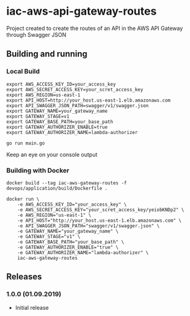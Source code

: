# iac-aws-api-gateway-routes

Project created to create the routes of an API in the AWS API Gateway through Swagger JSON

## Building and running

### Local Build

    export AWS_ACCESS_KEY_ID=your_access_key
    export AWS_SECRET_ACCESS_KEY=your_scret_access_key
    export AWS_REGION=us-east-1
    export API_HOST=http://your_host.us-east-1.elb.amazonaws.com
    export API_SWAGGER_JSON_PATH=swagger/v1/swagger.json
    export GATEWAY_NAME=your_gateway_name
    export GATEWAY_STAGE=v1
    export GATEWAY_BASE_PATH=your_base_path
    export GATEWAY_AUTHORIZER_ENABLE=true
    export GATEWAY_AUTHORIZER_NAME=lambda-authorizer

    go run main.go

Keep an eye on your console output

### Building with Docker

    docker build --tag iac-aws-gateway-routes -f devops/application/build/Dockerfile .

    docker run \
        -e AWS_ACCESS_KEY_ID="your_access_key" \
        -e AWS_SECRET_ACCESS_KEY="your_scret_access_key/yeiobKNDp2" \
        -e AWS_REGION="us-east-1" \
        -e API_HOST="http://your_host.us-east-1.elb.amazonaws.com" \
        -e API_SWAGGER_JSON_PATH="swagger/v1/swagger.json" \
        -e GATEWAY_NAME="your_gateway_name" \
        -e GATEWAY_STAGE="v1" \
        -e GATEWAY_BASE_PATH="your_base_path" \
        -e GATEWAY_AUTHORIZER_ENABLE="true" \
        -e GATEWAY_AUTHORIZER_NAME="lambda-authorizer" \
        iac-aws-gateway-routes

## Releases

### 1.0.0 (01.09.2019)

* Initial release